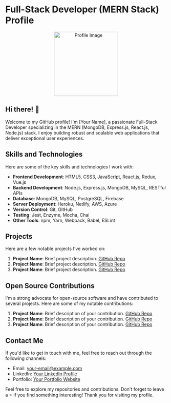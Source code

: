 # Full-Stack Developer (MERN Stack) Profile

<div align="center">
  <img src="https://your-image-url" alt="Profile Image" width="200" height="200">
</div>

## Hi there! 👋

Welcome to my GitHub profile! I'm \[Your Name\], a passionate Full-Stack Developer specializing in the MERN (MongoDB, Express.js, React.js, Node.js) stack. I enjoy building robust and scalable web applications that deliver exceptional user experiences.

## Skills and Technologies

Here are some of the key skills and technologies I work with:

- **Frontend Development**: HTML5, CSS3, JavaScript, React.js, Redux, Vue.js
- **Backend Development**: Node.js, Express.js, MongoDB, MySQL, RESTful APIs
- **Database**: MongoDB, MySQL, PostgreSQL, Firebase
- **Server Deployment**: Heroku, Netlify, AWS, Azure
- **Version Control**: Git, GitHub
- **Testing**: Jest, Enzyme, Mocha, Chai
- **Other Tools**: npm, Yarn, Webpack, Babel, ESLint

## Projects

Here are a few notable projects I've worked on:

1. **Project Name**: Brief project description. [GitHub Repo](https://github.com/your-username/project-repo)
1. **Project Name**: Brief project description. [GitHub Repo](https://github.com/your-username/project-repo)
1. **Project Name**: Brief project description. [GitHub Repo](https://github.com/your-username/project-repo)

## Open Source Contributions

I'm a strong advocate for open-source software and have contributed to several projects. Here are some of my notable contributions:

1. **Project Name**: Brief description of your contribution. [GitHub Repo](https://github.com/project-owner/project-repo)
1. **Project Name**: Brief description of your contribution. [GitHub Repo](https://github.com/project-owner/project-repo)
1. **Project Name**: Brief description of your contribution. [GitHub Repo](https://github.com/project-owner/project-repo)

## Contact Me

If you'd like to get in touch with me, feel free to reach out through the following channels:

- Email: [your-email@example.com](mailto:your-email@example.com)
- LinkedIn: [Your LinkedIn Profile](https://www.linkedin.com/in/your-profile)
- Portfolio: [Your Portfolio Website](https://your-portfolio-website.com)

Feel free to explore my repositories and contributions. Don't forget to leave a ⭐️ if you find something interesting! Thank you for visiting my profile.
